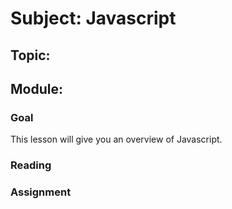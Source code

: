 # Subject: Javascript
## Topic: 
## Module: 

### Goal
This lesson will give you an overview of Javascript.

### Reading 

### Assignment




